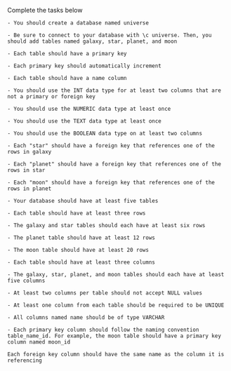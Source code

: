 Complete the tasks below

    - You should create a database named universe

    - Be sure to connect to your database with \c universe. Then, you should add tables named galaxy, star, planet, and moon

    - Each table should have a primary key

    - Each primary key should automatically increment

    - Each table should have a name column

    - You should use the INT data type for at least two columns that are not a primary or foreign key

    - You should use the NUMERIC data type at least once

    - You should use the TEXT data type at least once

    - You should use the BOOLEAN data type on at least two columns

    - Each "star" should have a foreign key that references one of the rows in galaxy

    - Each "planet" should have a foreign key that references one of the rows in star

    - Each "moon" should have a foreign key that references one of the rows in planet

    - Your database should have at least five tables

    - Each table should have at least three rows

    - The galaxy and star tables should each have at least six rows

    - The planet table should have at least 12 rows

    - The moon table should have at least 20 rows

    - Each table should have at least three columns

    - The galaxy, star, planet, and moon tables should each have at least five columns

    - At least two columns per table should not accept NULL values

    - At least one column from each table should be required to be UNIQUE

    - All columns named name should be of type VARCHAR

    - Each primary key column should follow the naming convention table_name_id. For example, the moon table should have a primary key column named moon_id

    Each foreign key column should have the same name as the column it is referencing


